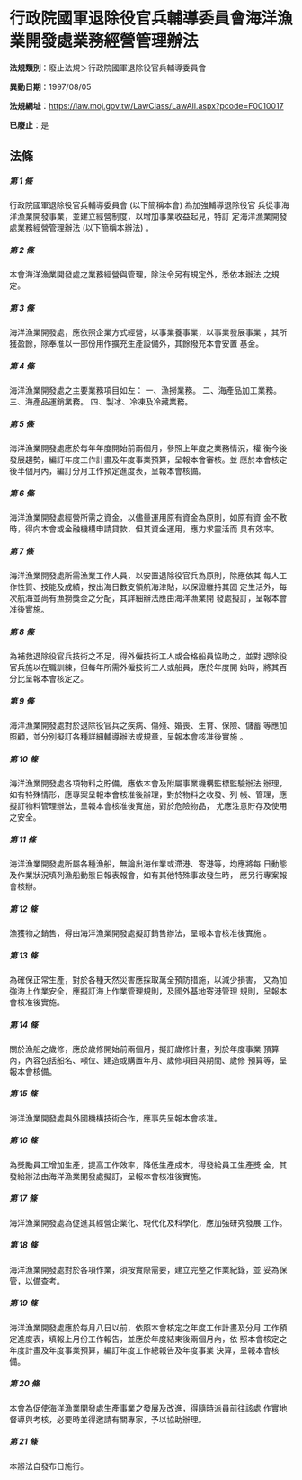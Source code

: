 # 行政院國軍退除役官兵輔導委員會海洋漁業開發處業務經營管理辦法

**法規類別**：廢止法規＞行政院國軍退除役官兵輔導委員會

**異動日期**：1997/08/05  

**法規網址**：https://law.moj.gov.tw/LawClass/LawAll.aspx?pcode=F0010017

**已廢止**：是



## 法條
##### 第 1 條
行政院國軍退除役官兵輔導委員會 (以下簡稱本會) 為加強輔導退除役官
兵從事海洋漁業開發事業，並建立經營制度，以增加事業收益起見，特訂
定海洋漁業開發處業務經營管理辦法 (以下簡稱本辦法) 。

##### 第 2 條
本會海洋漁業開發處之業務經營與管理，除法令另有規定外，悉依本辦法
之規定。

##### 第 3 條
海洋漁業開發處，應依照企業方式經營，以事業養事業，以事業發展事業
，其所獲盈餘，除奉准以一部份用作擴充生產設備外，其餘撥充本會安置
基金。

##### 第 4 條
海洋漁業開發處之主要業務項目如左：
一、漁撈業務。
二、海產品加工業務。
三、海產品運銷業務。
四、製冰、冷凍及冷藏業務。


##### 第 5 條
海洋漁業開發處應於每年年度開始前兩個月，參照上年度之業務情況，權
衡今後發展趨勢，編訂年度工作計畫及年度事業預算，呈報本會審核。並
應於本會核定後半個月內，編訂分月工作預定進度表，呈報本會核備。

##### 第 6 條
海洋漁業開發處經營所需之資金，以儘量運用原有資金為原則，如原有資
金不敷時，得向本會或金融機構申請貸款，但其資金運用，應力求靈活而
具有效率。

##### 第 7 條
海洋漁業開發處所需漁業工作人員，以安置退除役官兵為原則，除應依其
每人工作性質、技能及成績，按出海日數支領航海津貼，以保證維持其固
定生活外，每次航海並尚有漁撈獎金之分配，其詳細辦法應由海洋漁業開
發處擬訂，呈報本會准後實施。

##### 第 8 條
為補救退除役官兵技術之不足，得外僱技術工人或合格船員協助之，並對
退除役官兵施以在職訓練，但每年所需外僱技術工人或船員，應於年度開
始時，將其百分比呈報本會核定之。

##### 第 9 條
海洋漁業開發處對於退除役官兵之疾病、傷殘、婚喪、生育、保險、儲蓄
等應加照顧，並分別擬訂各種詳細輔導辦法或規章，呈報本會核准後實施
。

##### 第 10 條
海洋漁業開發處各項物料之貯備，應依本會及附屬事業機構監標監驗辦法
辦理，如有特殊情形，應專案呈報本會核准後辦理，對於物料之收發、列
帳、管理，應擬訂物料管理辦法，呈報本會核准後實施，對於危險物品，
尤應注意貯存及使用之安全。

##### 第 11 條
海洋漁業開發處所屬各種漁船，無論出海作業或滯港、寄港等，均應將每
日動態及作業狀況填列漁船動態日報表報會，如有其他特殊事故發生時，
應另行專案報會核辦。

##### 第 12 條
漁獲物之銷售，得由海洋漁業開發處擬訂銷售辦法，呈報本會核准後實施
。

##### 第 13 條
為確保正常生產，對於各種天然災害應採取萬全預防措施，以減少損害，
又為加強海上作業安全，應擬訂海上作業管理規則，及國外基地寄港管理
規則，呈報本會核准後實施。

##### 第 14 條
關於漁船之歲修，應於歲修開始前兩個月，擬訂歲修計畫，列於年度事業
預算內，內容包括船名、噸位、建造或購置年月、歲修項目與期間、歲修
預算等，呈報本會核備。

##### 第 15 條
海洋漁業開發處與外國機構技術合作，應事先呈報本會核准。

##### 第 16 條
為獎勵員工增加生產，提高工作效率，降低生產成本，得發給員工生產獎
金，其發給辦法由海洋漁業開發處擬訂，呈報本會核准後實施。

##### 第 17 條
海洋漁業開發處為促進其經營企業化、現代化及科學化，應加強研究發展
工作。

##### 第 18 條
海洋漁業開發處對於各項作業，須按實際需要，建立完整之作業紀錄，並
妥為保管，以備查考。

##### 第 19 條
海洋漁業開發處應於每月八日以前，依照本會核定之年度工作計畫及分月
工作預定進度表，填報上月份工作報告，並應於年度結束後兩個月內，依
照本會核定之年度計畫及年度事業預算，編訂年度工作總報告及年度事業
決算，呈報本會核備。

##### 第 20 條
本會為促使海洋漁業開發處生產事業之發展及改進，得隨時派員前往該處
作實地督導與考核，必要時並得邀請有關專家，予以協助辦理。

##### 第 21 條
本辦法自發布日施行。


